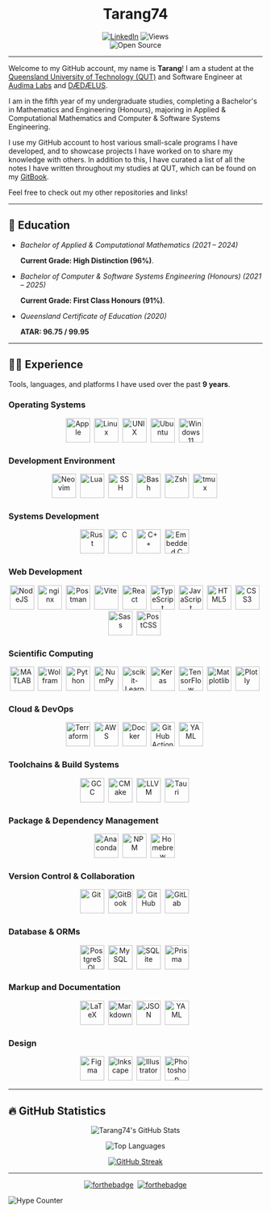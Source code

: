 <h1 align="center">Tarang74</h1>
<div align="center">
    <a href="https://linkedin.com/in/tarang-janawalkar/"><img src="https://img.shields.io/badge/LinkedIn-blue.svg?style=for-the-badge&logo=linkedin&logoColor=white" alt="LinkedIn"/></a>
    <img src="https://komarev.com/ghpvc/?username=Tarang74&style=for-the-badge&color=red" alt="Views"/>
</div>
<div align="center">
    <img src="https://forthebadge.com/images/badges/open-source.svg" alt="Open Source"/>
</div>

---

Welcome to my GitHub account, my name is **Tarang**!
I am a student at the [Queensland University of Technology (QUT)](https://qut.edu.au/)
and Software Engineer at [Audima Labs](https://audima.com.au/) and [DÆDÆLUS](https://daedaelus.com).

I am in the fifth year of my undergraduate studies, completing a
Bachelor's in Mathematics and Engineering (Honours), majoring in
Applied & Computational Mathematics and Computer & Software Systems
Engineering.

I use my GitHub account to host various small-scale programs I have
developed, and to showcase projects I have worked on to share my
knowledge with others. In addition to this, I have curated a list of
all the notes I have written throughout my studies at QUT, which can be
found on my [GitBook](https://tarang74.gitbook.io/qut-notes?utm_source=github&utm_medium=social&utm_campaign=profile_link).

Feel free to check out my other repositories and links!

---

## :book: Education

- _Bachelor of Applied & Computational Mathematics (2021 – 2024)_

  **Current Grade: High Distinction (96%)**.

- _Bachelor of Computer & Software Systems Engineering (Honours) (2021 – 2025)_

  **Current Grade: First Class Honours (91%)**.

- _Queensland Certificate of Education (2020)_

  **ATAR: 96.75 / 99.95**

---

## :man_technologist: Experience

Tools, languages, and platforms I have used over the past **9 years**.

### Operating Systems

<div align="center">
    <img src="https://cdn.jsdelivr.net/gh/devicons/devicon@latest/icons/apple/apple-original.svg" alt="Apple" height="48rem" />&nbsp;
    <img src="https://cdn.jsdelivr.net/gh/devicons/devicon@latest/icons/linux/linux-original.svg" alt="Linux" height="48rem" />&nbsp;
    <img src="https://cdn.jsdelivr.net/gh/devicons/devicon@latest/icons/unix/unix-original.svg" alt="UNIX" height="48rem" />&nbsp;
    <img src="https://cdn.jsdelivr.net/gh/devicons/devicon@latest/icons/ubuntu/ubuntu-original.svg" alt="Ubuntu" height="48rem" />&nbsp;
    <img src="https://cdn.jsdelivr.net/gh/devicons/devicon@latest/icons/windows11/windows11-original.svg" alt="Windows 11" height="48rem" />&nbsp;
</div>

### Development Environment

<div align="center">
    <img src="https://cdn.jsdelivr.net/gh/devicons/devicon@latest/icons/neovim/neovim-original.svg" alt="Neovim", height="48rem" />&nbsp;
    <img src="https://cdn.jsdelivr.net/gh/devicons/devicon@latest/icons/lua/lua-original.svg" alt="Lua" height="48rem" />&nbsp;
    <img src="https://cdn.jsdelivr.net/gh/devicons/devicon@latest/icons/ssh/ssh-original.svg" alt="SSH" height="48rem" />&nbsp;
    <img src="https://cdn.jsdelivr.net/gh/devicons/devicon@latest/icons/bash/bash-original.svg" alt="Bash", height="48rem" />&nbsp;
    <img src="https://cdn.jsdelivr.net/gh/devicons/devicon@latest/icons/zsh/zsh-original.svg" alt="Zsh" height="48rem" />&nbsp;
    <img src="https://cdn.jsdelivr.net/gh/devicons/devicon@latest/icons/tmux/tmux-original.svg" alt="tmux" height="48rem" />&nbsp;
</div>

### Systems Development

<div align="center">
    <img src="https://cdn.jsdelivr.net/gh/devicons/devicon@latest/icons/rust/rust-original.svg" alt="Rust" height="48rem" />&nbsp;
    <img src="https://cdn.jsdelivr.net/gh/devicons/devicon@latest/icons/c/c-original.svg" alt="C" height="48rem" />&nbsp;
    <img src="https://cdn.jsdelivr.net/gh/devicons/devicon@latest/icons/cplusplus/cplusplus-original.svg" alt="C++" height="48rem" />&nbsp;
    <img src="https://cdn.jsdelivr.net/gh/devicons/devicon@latest/icons/embeddedc/embeddedc-original.svg" alt="Embedded C" height="48rem" />&nbsp;
</div>

### Web Development

<div align="center">
    <img src="https://cdn.jsdelivr.net/gh/devicons/devicon@latest/icons/nodejs/nodejs-original.svg" alt="NodeJS" height="48rem" />&nbsp;
    <img src="https://cdn.jsdelivr.net/gh/devicons/devicon@latest/icons/nginx/nginx-original.svg" alt="nginx" height="48rem" />&nbsp;
    <img src="https://cdn.jsdelivr.net/gh/devicons/devicon@latest/icons/postman/postman-original.svg" alt="Postman" height="48rem" />&nbsp;
    <img src="https://cdn.jsdelivr.net/gh/devicons/devicon@latest/icons/vite/vite-original.svg" alt="Vite" height="48rem" />&nbsp;
    <img src="https://cdn.jsdelivr.net/gh/devicons/devicon@latest/icons/react/react-original.svg" alt="React" height="48rem" />&nbsp;
    <img src="https://cdn.jsdelivr.net/gh/devicons/devicon@latest/icons/typescript/typescript-original.svg" alt="TypeScript" height="48rem" />&nbsp;
    <img src="https://cdn.jsdelivr.net/gh/devicons/devicon@latest/icons/javascript/javascript-original.svg" alt="JavaScript" height="48rem" />&nbsp;
    <img src="https://cdn.jsdelivr.net/gh/devicons/devicon@latest/icons/html5/html5-original.svg" alt="HTML5" height="48rem" />&nbsp;
    <img src="https://cdn.jsdelivr.net/gh/devicons/devicon@latest/icons/css3/css3-original.svg" alt="CSS3" height="48rem" />&nbsp;
    <img src="https://cdn.jsdelivr.net/gh/devicons/devicon@latest/icons/sass/sass-original.svg" alt="Sass" height="48rem" />&nbsp;
    <img src="https://cdn.jsdelivr.net/gh/devicons/devicon@latest/icons/postcss/postcss-original.svg" alt="PostCSS" height="48rem" />&nbsp;
</div>

### Scientific Computing

<div align="center">
    <img src="https://cdn.jsdelivr.net/gh/devicons/devicon@latest/icons/matlab/matlab-original.svg" alt="MATLAB" height="48rem" />&nbsp;
    <img src="https://cdn.jsdelivr.net/gh/devicons/devicon@latest/icons/wolfram/wolfram-original.svg" alt="Wolfram" height="48rem" />&nbsp;
    <img src="https://cdn.jsdelivr.net/gh/devicons/devicon@latest/icons/python/python-original.svg" alt="Python" height="48rem" />&nbsp;
    <img src="https://cdn.jsdelivr.net/gh/devicons/devicon@latest/icons/numpy/numpy-original.svg" alt="NumPy" height="48rem" />&nbsp;
    <img src="https://cdn.jsdelivr.net/gh/devicons/devicon@latest/icons/scikitlearn/scikitlearn-original.svg" alt="scikit-Learn" height="48rem" />&nbsp;
    <img src="https://cdn.jsdelivr.net/gh/devicons/devicon@latest/icons/keras/keras-original.svg" alt="Keras" height="48rem" />&nbsp;
    <img src="https://cdn.jsdelivr.net/gh/devicons/devicon@latest/icons/tensorflow/tensorflow-original.svg" alt="TensorFlow" height="48rem" />&nbsp;
    <img src="https://cdn.jsdelivr.net/gh/devicons/devicon@latest/icons/matplotlib/matplotlib-original.svg" alt="Matplotlib" height="48rem" />&nbsp;
    <img src="https://cdn.jsdelivr.net/gh/devicons/devicon@latest/icons/plotly/plotly-original.svg" alt="Plotly" height="48rem" />&nbsp;
</div>

### Cloud & DevOps

<div align="center">
    <img src="https://cdn.jsdelivr.net/gh/devicons/devicon@latest/icons/terraform/terraform-original.svg" alt="Terraform" height="48rem" />&nbsp;
    <img src="https://cdn.jsdelivr.net/gh/devicons/devicon@latest/icons/amazonwebservices/amazonwebservices-original-wordmark.svg" alt="AWS", height="48rem" />&nbsp;
    <img src="https://cdn.jsdelivr.net/gh/devicons/devicon@latest/icons/docker/docker-original.svg" alt="Docker" height="48rem" />&nbsp;
    <img src="https://cdn.jsdelivr.net/gh/devicons/devicon@latest/icons/githubactions/githubactions-original.svg" alt="GitHub Actions" height="48rem" />&nbsp;
    <img src="https://cdn.jsdelivr.net/gh/devicons/devicon@latest/icons/yaml/yaml-original.svg" alt="YAML" height="48rem" />&nbsp;
</div>

### Toolchains & Build Systems

<div align="center">
    <img src="https://cdn.jsdelivr.net/gh/devicons/devicon@latest/icons/gcc/gcc-original.svg" alt="GCC" height="48rem" />&nbsp;
    <img src="https://cdn.jsdelivr.net/gh/devicons/devicon@latest/icons/cmake/cmake-original.svg" alt="CMake" height="48rem" />&nbsp;
    <img src="https://cdn.jsdelivr.net/gh/devicons/devicon@latest/icons/llvm/llvm-original.svg" alt="LLVM" height="48rem" />&nbsp;
    <img src="https://cdn.jsdelivr.net/gh/devicons/devicon@latest/icons/tauri/tauri-original.svg" alt="Tauri" height="48rem" />&nbsp;
</div>

### Package & Dependency Management

<div align="center">
    <img src="https://cdn.jsdelivr.net/gh/devicons/devicon@latest/icons/anaconda/anaconda-original.svg" alt="Anaconda", height="48rem" />&nbsp;
    <img src="https://cdn.jsdelivr.net/gh/devicons/devicon@latest/icons/npm/npm-original.svg" alt="NPM" height="48rem" />&nbsp;
    <img src="https://cdn.jsdelivr.net/gh/devicons/devicon@latest/icons/homebrew/homebrew-original.svg" alt="Homebrew" height="48rem" />&nbsp;
</div>

### Version Control & Collaboration

<div align="center">
    <img src="https://cdn.jsdelivr.net/gh/devicons/devicon@latest/icons/git/git-original.svg" alt="Git" height="48rem"/>&nbsp;
    <img src="https://cdn.jsdelivr.net/gh/devicons/devicon@latest/icons/gitbook/gitbook-original.svg" alt="GitBook" height="48rem"/>&nbsp;
    <img src="https://cdn.jsdelivr.net/gh/devicons/devicon@latest/icons/github/github-original.svg" alt="GitHub" height="48rem"/>&nbsp;
    <img src="https://cdn.jsdelivr.net/gh/devicons/devicon@latest/icons/gitlab/gitlab-original.svg" alt="GitLab" height="48rem"/>&nbsp;
</div>

### Database & ORMs

<div align="center">
    <img src="https://cdn.jsdelivr.net/gh/devicons/devicon@latest/icons/postgresql/postgresql-original.svg" alt="PostgreSQL" height="48rem" />&nbsp;
    <img src="https://cdn.jsdelivr.net/gh/devicons/devicon@latest/icons/mysql/mysql-original.svg" alt="MySQL" height="48rem" />&nbsp;
    <img src="https://cdn.jsdelivr.net/gh/devicons/devicon@latest/icons/sqlite/sqlite-original.svg" alt="SQLite" height="48rem" />&nbsp;
    <img src="https://cdn.jsdelivr.net/gh/devicons/devicon@latest/icons/prisma/prisma-original.svg" alt="Prisma" height="48rem" />&nbsp;
</div>

### Markup and Documentation

<div align="center">
    <img src="https://cdn.jsdelivr.net/gh/devicons/devicon@latest/icons/latex/latex-original.svg" alt="LaTeX" height="48rem" />&nbsp;
    <img src="https://cdn.jsdelivr.net/gh/devicons/devicon@latest/icons/markdown/markdown-original.svg" alt="Markdown" height="48rem" />&nbsp;
    <img src="https://cdn.jsdelivr.net/gh/devicons/devicon@latest/icons/json/json-original.svg" alt="JSON" height="48rem" />&nbsp;
    <img src="https://cdn.jsdelivr.net/gh/devicons/devicon@latest/icons/yaml/yaml-original.svg" alt="YAML" height="48rem" />&nbsp;
</div>

### Design

<div align="center">
    <img src="https://cdn.jsdelivr.net/gh/devicons/devicon@latest/icons/figma/figma-original.svg" alt="Figma" height="48rem" />&nbsp;
    <img src="https://cdn.jsdelivr.net/gh/devicons/devicon@latest/icons/inkscape/inkscape-original.svg" alt="Inkscape" height="48rem" />&nbsp;
    <img src="https://cdn.jsdelivr.net/gh/devicons/devicon@latest/icons/illustrator/illustrator-original.svg" alt="Illustrator" height="48rem" />&nbsp;
    <img src="https://cdn.jsdelivr.net/gh/devicons/devicon@latest/icons/photoshop/photoshop-original.svg" alt="Photoshop" height="48rem" />&nbsp;
</div>

---

## :fire: GitHub Statistics

<div align="center">

![Tarang74's GitHub Stats](https://github-readme-stats.vercel.app/api?username=Tarang74&show_icons=true&count_private=true&theme=tokyonight)

![Top Languages](https://github-readme-stats.vercel.app/api/top-langs/?username=Tarang74&hide=css,php&langs_count=6&layout=compact&theme=tokyonight)

[![GitHub Streak](https://streak-stats.demolab.com/?user=Tarang74&theme=tokyonight)](https://git.io/streak-stats)

</div>

---

<div align="center">

[![forthebadge](https://forthebadge.com/images/badges/made-with-markdown.svg)](https://forthebadge.com)&nbsp;
[![forthebadge](https://forthebadge.com/images/badges/powered-by-overtime.svg)](https://forthebadge.com)

</div>

![Hype Counter](https://hit.yhype.me/github/profile?account_id=31427635)
